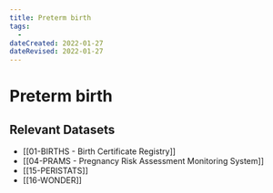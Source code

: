 ```yaml
---
title: Preterm birth
tags:
  - 
dateCreated: 2022-01-27
dateRevised: 2022-01-27
---
```

# Preterm birth
## Relevant Datasets
- [[01-BIRTHS - Birth Certificate Registry]]
- [[04-PRAMS - Pregnancy Risk Assessment Monitoring System]]
- [[15-PERISTATS]]
- [[16-WONDER]]